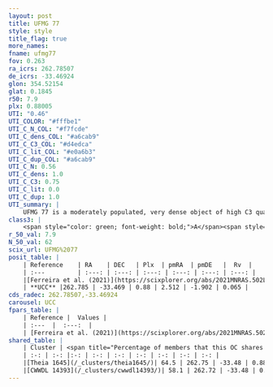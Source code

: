```yaml
---
layout: post
title: UFMG 77
style: style
title_flag: true
more_names: 
fname: ufmg77
fov: 0.263
ra_icrs: 262.78507
de_icrs: -33.46924
glon: 354.52154
glat: 0.1845
r50: 7.9
plx: 0.88005
UTI: "0.46"
UTI_COLOR: "#fffbe1"
UTI_C_N_COL: "#f7fcde"
UTI_C_dens_COL: "#a6cab9"
UTI_C_C3_COL: "#d4edca"
UTI_C_lit_COL: "#e0a6b3"
UTI_C_dup_COL: "#a6cab9"
UTI_C_N: 0.56
UTI_C_dens: 1.0
UTI_C_C3: 0.75
UTI_C_lit: 0.0
UTI_C_dup: 1.0
UTI_summary: |
    UFMG 77 is a moderately populated, very dense object of high C3 quality. It is rarely studied in the literature. This object shares a significant percentage of members with 2 later reported entries.
class3: |
    <span style="color: green; font-weight: bold;">A</span><span style="color: #FFC300; font-weight: bold;">B</span>
r_50_val: 7.9
N_50_val: 62
scix_url: UFMG%2077
posit_table: |
    | Reference    | RA    | DEC   | Plx  | pmRA  | pmDE   |  Rv  |
    | :---         | :---: | :---: | :---: | :---: | :---: | :---: |
    |[Ferreira et al. (2021)](https://scixplorer.org/abs/2021MNRAS.502L..90F) | 262.805 | -33.462 | 0.854 | 2.575 | -1.873 | -- |
    | **UCC** |262.785 | -33.469 | 0.88 | 2.512 | -1.902 | 0.065 | 
cds_radec: 262.78507,-33.46924
carousel: UCC
fpars_table: |
    | Reference |  Values |
    | :---  |  :---:  |
    | [Ferreira et al. (2021)](https://scixplorer.org/abs/2021MNRAS.502L..90F) | `E(B-V)=0.68, Dmod=10.15, logt=7.1` |
shared_table: |
    | Cluster | <span title="Percentage of members that this OC shares with the ones listed">%</span>   | RA   | DEC   | Plx   | pmRA  | pmDE  | Rv | UTI |
    | :-: | :-: |:-: | :-: | :-: | :-: | :-: | :-: | :-: |
    |[Theia 1645](/_clusters/theia1645/)| 64.5 | 262.75 | -33.48 | 0.88 | 2.51 | -1.92 | -4.18 |0.05 |
    |[CWWDL 14393](/_clusters/cwwdl14393/)| 58.1 | 262.72 | -33.48 | 0.89 | 2.47 | -1.91 | 0.07 |0.08 |
---
```

